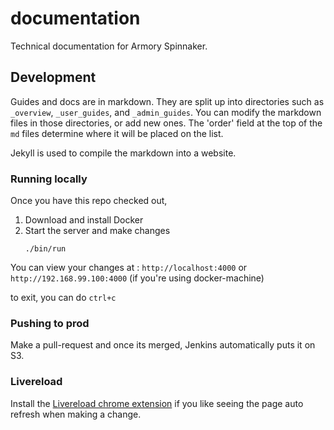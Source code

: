 # documentation

Technical documentation for Armory Spinnaker.

## Development

Guides and docs are in markdown. They are split up into directories such as `_overview`, `_user_guides`, and `_admin_guides`. You can modify the markdown files in those directories, or add new ones. The 'order' field at the top of the `md` files determine where it will be placed on the list. 

Jekyll is used to compile the markdown into a website.


### Running locally
Once you have this repo checked out, 
1. Download and install Docker
2. Start the server and make changes
    ```
    ./bin/run
    ```

You can view your changes at : `http://localhost:4000` or `http://192.168.99.100:4000` (if you're using docker-machine)

to exit, you can do `ctrl+c`

### Pushing to prod
Make a pull-request and once its merged, Jenkins automatically puts it on S3.


### Livereload
Install the [Livereload chrome extension](https://chrome.google.com/webstore/detail/livereload/jnihajbhpnppcggbcgedagnkighmdlei?hl=en) if you like seeing the page auto refresh when making a change.
